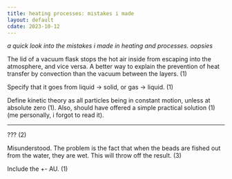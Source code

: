 ```yaml
---
title: heating processes: mistakes i made
layout: default
cdate: 2023-10-12
---
```


*a quick look into the mistakes i made in heating and processes. oopsies*

The lid of a vacuum flask stops the hot air inside from escaping into the atmosphere, and vice versa. A better way to explain the prevention of heat transfer by convection than the vacuum between the layers. (1)

Specify that it goes from liquid → solid, or gas → liquid. (1)

Define kinetic theory as all particles being in constant motion, unless at absolute zero (1). Also, should have offered a simple practical solution (1) (me personally, i forgot to read it).

---

??? (2)

Misunderstood. The problem is the fact that when the beads are fished out from the water, they are wet. This will throw off the result. (3)

Include the +- AU. (1)
